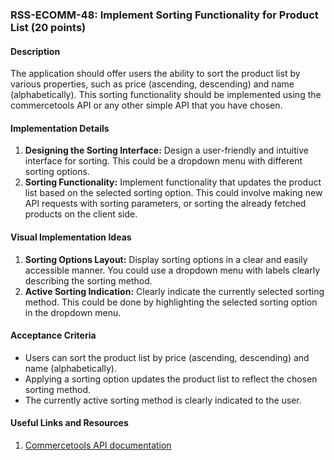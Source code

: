 ### RSS-ECOMM-48: Implement Sorting Functionality for Product List (20 points)

#### Description
The application should offer users the ability to sort the product list by various properties, such as price (ascending, descending) and name (alphabetically). This sorting functionality should be implemented using the commercetools API or any other simple API that you have chosen.

#### Implementation Details
1. **Designing the Sorting Interface:** Design a user-friendly and intuitive interface for sorting. This could be a dropdown menu with different sorting options.
2. **Sorting Functionality:** Implement functionality that updates the product list based on the selected sorting option. This could involve making new API requests with sorting parameters, or sorting the already fetched products on the client side.

#### Visual Implementation Ideas
1. **Sorting Options Layout:** Display sorting options in a clear and easily accessible manner. You could use a dropdown menu with labels clearly describing the sorting method.
2. **Active Sorting Indication:** Clearly indicate the currently selected sorting method. This could be done by highlighting the selected sorting option in the dropdown menu.
 
#### Acceptance Criteria
- Users can sort the product list by price (ascending, descending) and name (alphabetically).
- Applying a sorting option updates the product list to reflect the chosen sorting method.
- The currently active sorting method is clearly indicated to the user.

#### Useful Links and Resources
1. [Commercetools API documentation](https://docs.commercetools.com/api)

